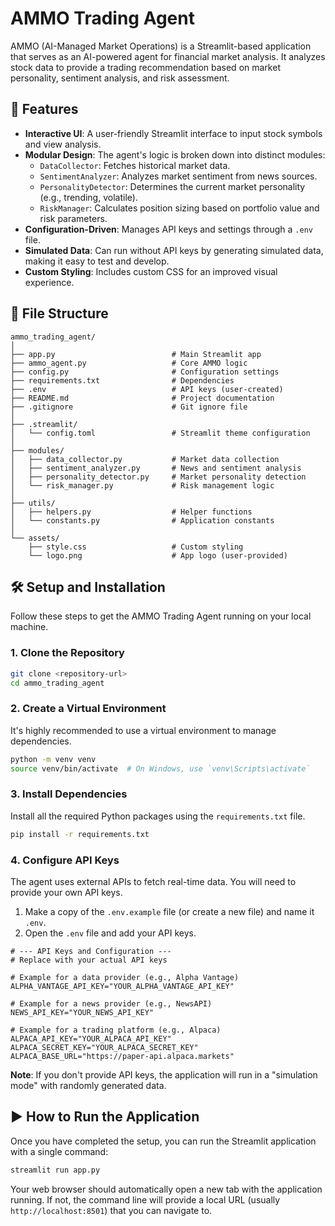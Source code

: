 # AMMO Trading Agent

AMMO (AI-Managed Market Operations) is a Streamlit-based application that serves as an AI-powered agent for financial market analysis. It analyzes stock data to provide a trading recommendation based on market personality, sentiment analysis, and risk assessment.

## 🚀 Features

- **Interactive UI**: A user-friendly Streamlit interface to input stock symbols and view analysis.
- **Modular Design**: The agent's logic is broken down into distinct modules:
    - `DataCollector`: Fetches historical market data.
    - `SentimentAnalyzer`: Analyzes market sentiment from news sources.
    - `PersonalityDetector`: Determines the current market personality (e.g., trending, volatile).
    - `RiskManager`: Calculates position sizing based on portfolio value and risk parameters.
- **Configuration-Driven**: Manages API keys and settings through a `.env` file.
- **Simulated Data**: Can run without API keys by generating simulated data, making it easy to test and develop.
- **Custom Styling**: Includes custom CSS for an improved visual experience.

## 📁 File Structure

```
ammo_trading_agent/
│
├── app.py                          # Main Streamlit app
├── ammo_agent.py                   # Core AMMO logic
├── config.py                       # Configuration settings
├── requirements.txt                # Dependencies
├── .env                            # API keys (user-created)
├── README.md                       # Project documentation
├── .gitignore                      # Git ignore file
│
├── .streamlit/
│   └── config.toml                 # Streamlit theme configuration
│
├── modules/
│   ├── data_collector.py           # Market data collection
│   ├── sentiment_analyzer.py       # News and sentiment analysis
│   ├── personality_detector.py     # Market personality detection
│   └── risk_manager.py             # Risk management logic
│
├── utils/
│   ├── helpers.py                  # Helper functions
│   └── constants.py                # Application constants
│
└── assets/
    ├── style.css                   # Custom styling
    └── logo.png                    # App logo (user-provided)
```

## 🛠️ Setup and Installation

Follow these steps to get the AMMO Trading Agent running on your local machine.

### 1. Clone the Repository

```bash
git clone <repository-url>
cd ammo_trading_agent
```

### 2. Create a Virtual Environment

It's highly recommended to use a virtual environment to manage dependencies.

```bash
python -m venv venv
source venv/bin/activate  # On Windows, use `venv\Scripts\activate`
```

### 3. Install Dependencies

Install all the required Python packages using the `requirements.txt` file.

```bash
pip install -r requirements.txt
```

### 4. Configure API Keys

The agent uses external APIs to fetch real-time data. You will need to provide your own API keys.

1.  Make a copy of the `.env.example` file (or create a new file) and name it `.env`.
2.  Open the `.env` file and add your API keys.

```env
# --- API Keys and Configuration ---
# Replace with your actual API keys

# Example for a data provider (e.g., Alpha Vantage)
ALPHA_VANTAGE_API_KEY="YOUR_ALPHA_VANTAGE_API_KEY"

# Example for a news provider (e.g., NewsAPI)
NEWS_API_KEY="YOUR_NEWS_API_KEY"

# Example for a trading platform (e.g., Alpaca)
ALPACA_API_KEY="YOUR_ALPACA_API_KEY"
ALPACA_SECRET_KEY="YOUR_ALPACA_SECRET_KEY"
ALPACA_BASE_URL="https://paper-api.alpaca.markets"
```
**Note**: If you don't provide API keys, the application will run in a "simulation mode" with randomly generated data.

## ▶️ How to Run the Application

Once you have completed the setup, you can run the Streamlit application with a single command:

```bash
streamlit run app.py
```

Your web browser should automatically open a new tab with the application running. If not, the command line will provide a local URL (usually `http://localhost:8501`) that you can navigate to.